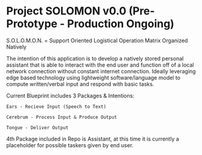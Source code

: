 # Project SOLOMON v0.0 (Pre-Prototype - Production Ongoing)

S.O.L.O.M.O.N. = Support Oriented Logistical Operation Matrix Organized Natively

The intention of this application is to develop a natively stored personal assistant that is able to interact with the end user and function off of a local network connection without constant internet connection. Ideally leveraging edge based technology using lightweight software/language model to compute written/verbal input and respond with basic tasks.

Current Blueprint includes 3 Packages & Intentions:
    
    Ears - Recieve Input (Speech to Text)

    Cerebrum - Process Input & Produce Output

    Tongue - Deliver Output

4th Package included in Repo is Assistant, at this time it is currently a placeholder for possible taskers given by end user.